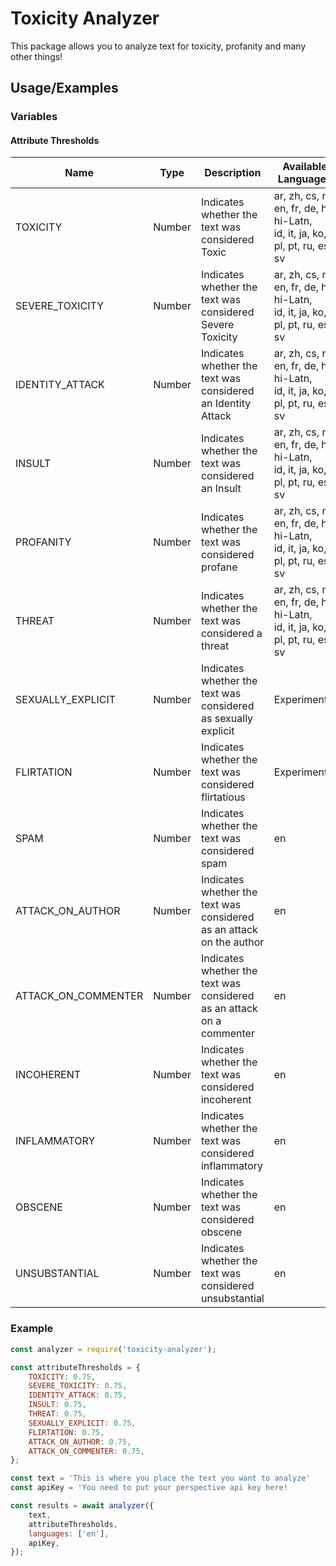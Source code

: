 
# Toxicity Analyzer

This package allows you to analyze text for toxicity, profanity and many other things!
## Usage/Examples
### Variables
#### Attribute Thresholds
| Name                	| Type   	| Description                                                           	| Available Languages                                                             	|
|---------------------	|--------	|-----------------------------------------------------------------------	|---------------------------------------------------------------------------------	|
| TOXICITY            	| Number 	| Indicates whether the text was considered Toxic                       	| ar, zh, cs, nl, en, fr, de, hi, hi-Latn, <br>id, it, ja, ko, pl, pt, ru, es, sv 	|
| SEVERE_TOXICITY     	| Number 	| Indicates whether the text was considered Severe Toxicity             	| ar, zh, cs, nl, en, fr, de, hi, hi-Latn,<br>id, it, ja, ko, pl, pt, ru, es, sv  	|
| IDENTITY_ATTACK     	| Number 	| Indicates whether the text was considered an Identity Attack          	| ar, zh, cs, nl, en, fr, de, hi, hi-Latn,<br>id, it, ja, ko, pl, pt, ru, es, sv  	|
| INSULT              	| Number 	| Indicates whether the text was considered an Insult                   	| ar, zh, cs, nl, en, fr, de, hi, hi-Latn,<br>id, it, ja, ko, pl, pt, ru, es, sv  	|
| PROFANITY           	| Number 	| Indicates whether the text was considered profane                     	| ar, zh, cs, nl, en, fr, de, hi, hi-Latn,<br>id, it, ja, ko, pl, pt, ru, es, sv  	|
| THREAT              	| Number 	| Indicates whether the text was considered a threat                    	| ar, zh, cs, nl, en, fr, de, hi, hi-Latn,<br>id, it, ja, ko, pl, pt, ru, es, sv  	|
| SEXUALLY_EXPLICIT   	| Number 	| Indicates whether the text was considered as sexually explicit        	| Experimental                                                                    	|
| FLIRTATION          	| Number 	| Indicates whether the text was considered flirtatious                 	| Experimental                                                                    	|
| SPAM                	| Number 	| Indicates whether the text was considered spam                        	| en                                                                              	|
| ATTACK_ON_AUTHOR    	| Number 	| Indicates whether the text was considered as an attack on the author  	| en                                                                              	|
| ATTACK_ON_COMMENTER 	| Number 	| Indicates whether the text was considered as an attack on a commenter 	| en                                                                              	|
| INCOHERENT          	| Number 	| Indicates whether the text was considered incoherent                  	| en                                                                              	|
| INFLAMMATORY        	| Number 	| Indicates whether the text was considered inflammatory                	| en                                                                              	|
| OBSCENE             	| Number 	| Indicates whether the text was considered obscene                     	| en                                                                              	|
| UNSUBSTANTIAL       	| Number 	| Indicates whether the text was considered unsubstantial               	| en                                                                              	|

### Example
```js
const analyzer = require('toxicity-analyzer');

const attributeThresholds = {
	TOXICITY: 0.75,
	SEVERE_TOXICITY: 0.75,
	IDENTITY_ATTACK: 0.75,
	INSULT: 0.75,
	THREAT: 0.75,
	SEXUALLY_EXPLICIT: 0.75,
	FLIRTATION: 0.75,
	ATTACK_ON_AUTHOR: 0.75,
	ATTACK_ON_COMMENTER: 0.75,
};

const text = 'This is where you place the text you want to analyze'
const apiKey = 'You need to put your perspective api key here! 

const results = await analyzer({
	text, 
	attributeThresholds,
	languages: ['en'],
	apiKey,
});
```

